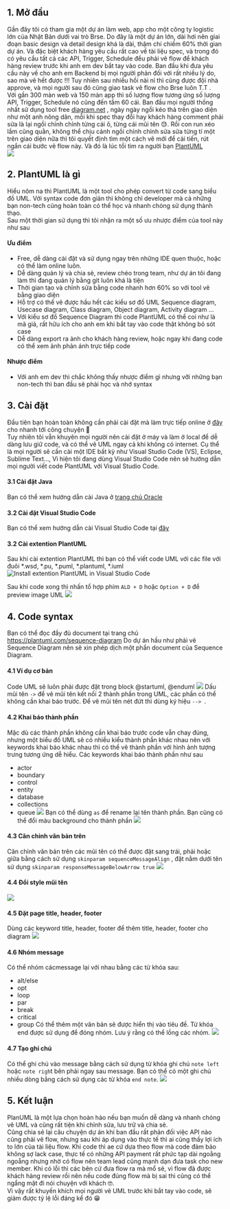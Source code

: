 ## 1. Mở đầu 
Gần đây tôi có tham gia một dự án làm web, app cho một công ty logistic lớn của Nhật Bản dưới vai trò Brse.  Do đây là một dự án lớn, dài hơi nên giai đoạn basic design và detail design khá là dài, thậm chí chiếm 60% thời gian dự án. Và đặc biệt khách hàng yêu cầu rất cao về tài liệu spec, và trong đó có yêu cầu tất cả các API, Trigger, Schedule đều phải vẽ flow để khách hàng review trước khi anh em dev bắt tay vào code. Ban đầu khi đưa yêu cầu này về cho anh em Backend bị mọi người phản đối với rất nhiều lý do, sao mà vẽ hết được !!! Tuy nhiên sau nhiều hồi nài nỉ thì cũng được đội nhà approve, và mọi người sau đó cũng giao task vẽ flow cho Brse luôn T.T .  
Với gần 300 màn web và 150 màn app thì số lượng flow tương ứng số lượng API, Trigger, Schedule nó cũng đến tầm 60 cái. Ban đầu mọi người thống nhất sử dụng tool free [diagram.net](https://www.diagrams.net/) , ngày ngày ngồi kéo thả trên giao diện như một anh nông dân, mỗi khi spec thay đổi hay khách hàng comment phải sửa là lại ngồi chỉnh chỉnh từng cái ô, từng cái mũi tên :sweat:.
Rồi con run xéo lắm cũng quằn, không thể chịu cảnh ngồi chỉnh chỉnh sửa sửa từng tí một trên giao diện nữa thì tôi quyết định tìm một cách vẽ mới để cải tiến, rút ngắn cái bước vẽ flow này. Và đó là lúc tồi tìm ra người bạn [PlantUML](https://plantuml.com/)    
![](https://images.viblo.asia/67aadf0b-b048-4dcc-94e9-2f4d6984e7f6.png)

## 2. PlantUML là gì 
Hiểu nôm na thì PlantUML là một tool cho phép convert từ code sang biểu đồ UML. Với syntax code đơn giản thì không chỉ developer mà cả những bạn non-tech cũng hoàn toàn có thể học và nhanh chóng sử dụng thành thạo.  
Sau một thời gian sử dụng thì tôi nhận ra một số ưu nhược điểm của tool này như sau  
#### Ưu điểm
* Free, dễ dàng cài đặt và sử dụng ngay trên những IDE quen thuộc, hoặc có thể làm online luôn. 
* Dễ dàng quản lý và chia sẻ, review chéo trong team, như dự án tôi đang làm thì đang quản lý bằng git luôn khá là tiện 
* Thời gian tạo và chỉnh sửa bằng code nhanh hơn 60% so với tool vẽ bằng giao diện
* Hỗ trợ có thể vẽ được hầu hết các kiểu sơ đồ UML  Sequence diagram, Usecase diagram, Class diagram, Object diagram, Activity diagram ...
* Với kiểu sơ đồ Sequence Diagram thì code PlantUML có thể coi như là mã giả, rất hữu ích cho anh em khi bắt tay vào code thật không bỏ sót case 
* Dễ dàng export ra ảnh cho khách hàng review, hoặc ngay khi đang code có thể xem ảnh phản ánh trực tiếp code 
####  Nhược điểm 
* Với anh em dev thì chắc không thấy nhược điểm gì nhưng vỡi những bạn non-tech thì ban đầu sẽ phải học và nhớ syntax
## 3. Cài đặt 
Đầu tiên bạn hoàn toàn không cần phải cài đặt mà làm trực tiếp online ở [đây](http://www.plantuml.com/plantuml/uml/SyfFKj2rKt3CoKnELR1Io4ZDoSa70000) cho nhanh tới công chuyện :rofl:  
Tuy nhiên tôi vẫn khuyên mọi người nên cài đặt ở máy và làm ở local để dễ dàng lưu giữ code, và có thể vẽ UML ngay cả khi không có internet. Cụ thể là mọi người sẽ cần cài một IDE bất kỳ như Visual Studio Code (VS), Eclipse, Sublime Text..., Vì hiện tôi đang dùng Visual Studio Code nên sẽ hướng dẫn mọi người viết code PlantUML với  Visual Studio Code.   
#### 3.1 Cài đặt Java 
Bạn có thể xem hướng dẫn cài Java ở [trang chủ Oracle ](https://www.oracle.com/java/technologies/javase-downloads.html)
#### 3.2 Cài đặt Visual Studio Code
Bạn có thể xem hướng dẫn cài Visual Studio Code tại [đây](https://code.visualstudio.com/download) 
#### 3.2 Cài extention PlantUML 
Sau khi cài extention PlantUML thì bạn có thể viết code UML với các file với đuôi *.wsd, *.pu, *.puml, *.plantuml, *.iuml   
![Install extention PlantUML in Visual Studio Code](https://images.viblo.asia/3ef03eed-2bdf-4ba5-816d-b78c5ac4da75.png)

Sau khi code xong thì nhấn tổ hợp phím `ALD + D` hoặc `Option + D` để preview image UML
![](https://images.viblo.asia/e42fcb77-d67d-4a85-9a67-32f651e6f7e1.png)

## 4. Code syntax 
Bạn có thể đọc đầy đủ document tại trang chủ https://plantuml.com/sequence-diagram
Do dự án hầu như phải vẽ Sequence Diagram nên sẽ xin phép dịch một phần document của Sequence Diagram.
#### 4.1 Ví dụ cơ bản 
Code UML sẽ luôn phải được đặt trong block @startuml, @enduml
![](https://images.viblo.asia/8c90c940-dbb2-4847-9fa0-57b8cf719c94.png)
Dấu mũi tên `->` để vẽ mũi tên kết nối 2  thành phần trong UML, các  phần có thể không cần khai báo trước. Để vẽ  mũi tên nét đứt thì dùng ký hiệu `--> `.  
#### 4.2  Khai báo thành phần 
Mặc dù các thành phần không cần khai báo trước code vẫn chay đúng, nhưng một biểu đồ UML sẽ có nhiều kiểu thành phần khác nhau nên với keywords khai báo khác nhau thì có thể vẽ thành phần với hình ảnh tượng trưng tương ứng dễ hiểu. Các keywords khai báo thành phần như sau 
* actor
* boundary
* control
* entity
* database
* collections
* queue
![](https://images.viblo.asia/c0ad5f85-14d9-493a-b76d-c352803b2cd3.png)
Bạn có thể dùng `as` để rename lại tên thành phần. Bạn cũng có thể đổi màu background cho thành phần 
![](https://images.viblo.asia/94e34bc0-ad51-4d65-b742-daa3b6bbba95.png)
#### 4.3  Căn chỉnh văn bản trên 
Căn chỉnh văn bản trên các mũi tên có thể được đặt sang trái, phải hoặc giữa bằng cách sử dụng `skinparam sequenceMessageAlign` , đặt nằm dưới  tên sử dụng `skinparam responseMessageBelowArrow true`
![](https://images.viblo.asia/29ee8860-ecd4-418f-9f71-b64c4562c998.png)
#### 4.4  Đổi style mũi tên  
![](https://images.viblo.asia/b6fdee03-b97e-4074-bbe1-abb716bf9128.png)
#### 4.5  Đặt page title, header, footer
Dùng các keyword title, header, footer để thêm title, header, footer cho diagram
![](https://images.viblo.asia/1ced815d-4cc6-44cd-a28d-0cb512eafe15.png)
#### 4.6  Nhóm message 
Có thể nhóm cácmessage lại với nhau bằng các từ khóa sau:
* alt/else
* opt
* loop
* par
* break
* critical
* group
Có thể thêm một văn bản sẽ được hiển thị vào tiêu đề. Từ khóa end được sử dụng để đóng nhóm. Lưu ý rằng có thể lồng các nhóm.
![](https://images.viblo.asia/bcad8191-1d2a-4826-ad03-1cb0b0a50d88.png)
#### 4.7  Tạo ghi chú 
Có thể ghi chú vào message bằng cách sử dụng từ khóa ghi chú `note left` hoặc `note righ`t bên phải ngay sau message. 
Bạn có thể có một ghi chú nhiều dòng bằng cách sử dụng các từ khóa `end note`.
![](https://images.viblo.asia/7b78bf02-dfb9-44db-8a52-ffe2f89b2bf3.png)
## 5. Kết luận 
PlanUML là một lựa chọn hoàn hảo nếu bạn muốn dễ dàng và nhanh chóng vẽ UML và cũng rất tiện khi chỉnh sửa, lưu trữ và chia sẻ.   
Cũng chia sẻ lại câu chuyện dự án khi ban đầu rất phản đối việc API nào cũng phải vẽ flow, nhưng sau khi áp dụng vào thực tế thì ai cũng thấy lợi ích to lớn của tài liệu flow. Khi code thì ae cứ dựa theo flow mà code đảm bảo không sợ lack case, thực tế có những API payment rất phức tạp dài ngoằng ngoẵng nhưng nhờ có flow nên team lead cũng mạnh dạn đưa task cho new member. Khi có lỗi thì các bên cứ đưa flow ra mà mổ sẻ, vì flow đã được khách hàng review rồi nên nếu code đúng flow mà bị sai thì cũng có thể ngẩng mặt đi nói chuyện với khách :nerd_face:.   
Vì vậy rất khuyến khích mọi người vẽ UML trước khi bắt tay vào code, sẽ giảm được tỷ lệ lỗi đáng kể đó :grin: